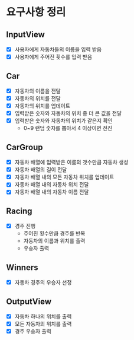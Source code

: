 # 요구사항 정리
## InputView
- [X] 사용자에게 자동차들의 이름을 입력 받음
- [X] 사용자에게 주어진 횟수를 입력 받음

## Car
- [X] 자동차의 이름을 전달
- [X] 자동차의 위치를 전달
- [X] 자동차의 위치를 업데이트
- [X] 입력받은 숫자와 자동차의 위치 중 더 큰 값을 전달
- [X] 입력받은 숫자와 자동차의 위치가 같은지 확인
  * 0~9 랜덤 숫자를 뽑아서 4 이상이면 전진

## CarGroup
- [X] 자동차 배열에 입력받은 이름의 갯수만큼 자동차 생성
- [X] 자동차 배열의 길이 전달
- [X] 자동차 배열 내의 모든 자동차 위치를 업데이트
- [X] 자동차 배열 내의 자동차 위치 전달
- [X] 자동차 배열 내의 자동차 이름 전달

## Racing
- [X] 경주 진행
  * 주어진 횟수만큼 경주를 반복
  * 자동차의 이름과 위치를 출력
  * 우승자 출력

## Winners
- [X] 자동차 경주의 우승자 선정

## OutputView
- [X] 자동차 하나의 위치를 출력
- [X] 모든 자동차의 위치를 출력
- [X] 경주 우승자 출력
